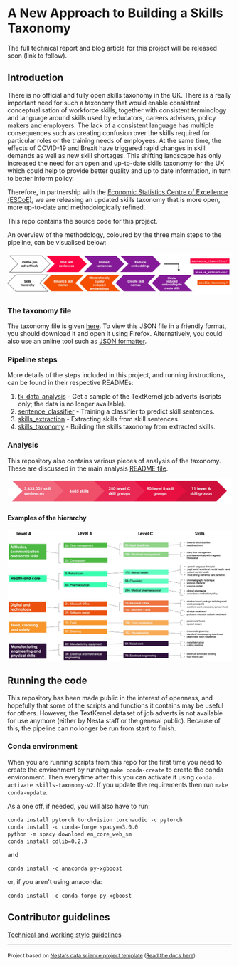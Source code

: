# A New Approach to Building a Skills Taxonomy

The full technical report and blog article for this project will be released soon (link to follow).

## Introduction

There is no official and fully open skills taxonomy in the UK. There is a really important need for such a taxonomy that would enable consistent conceptualisation of workforce skills, together with consistent terminology and language around skills used by educators, careers advisers, policy makers and employers. The lack of a consistent language has multiple consequences such as creating confusion over the skills required for particular roles or the training needs of employees. At the same time, the effects of COVID-19 and Brexit have triggered rapid changes in skill demands as well as new skill shortages. This shifting landscape has only increased the need for an open and up-to-date skills taxonomy for the UK which could help to provide better quality and up to date information, in turn to better inform policy.

Therefore, in partnership with the [Economic Statistics Centre of Excellence (ESCoE)](https://www.escoe.ac.uk/), we are releasing an updated skills taxonomy that is more open, more up-to-date and methodologically refined.

This repo contains the source code for this project.

An overview of the methodology, coloured by the three main steps to the pipeline, can be visualised below:

![](./outputs/reports/figures/Jan%202022/methodology_overview_pipeline.jpg)

### The taxonomy file

The taxonomy file is given [here](./outputs/taxonomy_data/2022.01.21_hierarchy_structure_named.json). To view this JSON file in a friendly format, you should download it and open it using Firefox. Alternatively, you could also use an online tool such as [JSON formatter](https://jsonformatter.org/json-viewer).

### Pipeline steps

More details of the steps included in this project, and running instructions, can be found in their respective READMEs:

1. [tk_data_analysis](skills_taxonomy_v2/pipeline/tk_data_analysis/README.md) - Get a sample of the TextKernel job adverts (scripts only; the data is no longer available).
2. [sentence_classifier](skills_taxonomy_v2/pipeline/sentence_classifier/README.md) - Training a classifier to predict skill sentences.
3. [skills_extraction](skills_taxonomy_v2/pipeline/skills_extraction/README.md) - Extracting skills from skill sentences.
4. [skills_taxonomy](skills_taxonomy_v2/pipeline/skills_taxonomy/README.md) - Building the skills taxonomy from extracted skills.

### Analysis

This repository also contains various pieces of analysis of the taxonomy. These are discussed in the main analysis [README file](skills_taxonomy_v2/analysis/README.md).

<img src="./outputs/reports/figures/Jan 2022/hierarchy_numbers.jpg" width="700">

#### Examples of the hierarchy
<img src="./outputs/reports/figures/Jan 2022/taxonomy_example.jpg" width="700">


## Running the code

This repository has been made public in the interest of openness, and hopefully that some of the scripts and functions it contains may be useful for others. However, the TextKernel dataset of job adverts is not available for use anymore (either by Nesta staff or the general public). Because of this, the pipeline can no longer be run from start to finish.

### Conda environment

When you are running scripts from this repo for the first time you need to create the environment by running `make conda-create` to create the conda environment. Then everytime after this you can activate it using `conda activate skills-taxonomy-v2`. If you update the requirements then run `make conda-update`.

As a one off, if needed, you will also have to run:

```
conda install pytorch torchvision torchaudio -c pytorch
conda install -c conda-forge spacy==3.0.0
python -m spacy download en_core_web_sm
conda install cdlib=0.2.3
```
and
```
conda install -c anaconda py-xgboost
```
or, if you aren't using anaconda:
```
conda install -c conda-forge py-xgboost
```


## Contributor guidelines

[Technical and working style guidelines](https://github.com/nestauk/ds-cookiecutter/blob/master/GUIDELINES.md)

---

<small><p>Project based on <a target="_blank" href="https://github.com/nestauk/ds-cookiecutter">Nesta's data science project template</a>
(<a href="http://nestauk.github.io/ds-cookiecutter">Read the docs here</a>).
</small>
